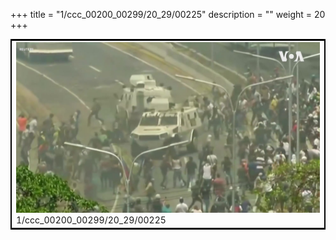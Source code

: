 +++
title = "1/ccc_00200_00299/20_29/00225"
description = ""
weight = 20
+++

<table style="border:2px solid black;max-width:800px;max-height:800px;" 
><tr><td>
<img class="center-fit-jpg"
src="/jpg_/aaa_20190430_NxaOmWaI8sI_00224.jpg">
1/ccc_00200_00299/20_29/00225
</img></td></tr></table>
